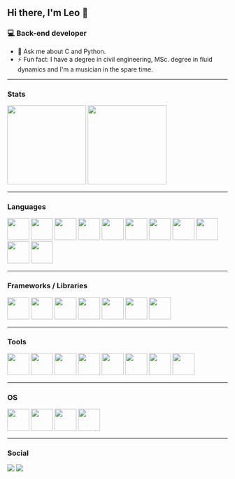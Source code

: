 ## Hi there, I'm Leo 👋

<!--
**araujo88/araujo88** is a ✨ _special_ ✨ repository because its `README.md` (this file) appears on your GitHub profile.

Here are some ideas to get you started:

- 🔭 I’m currently working on ...
- 🌱 I’m currently learning ...
- 👯 I’m looking to collaborate on ...
- 🤔 I’m looking for help with ...
- 💬 Ask me about ...
- 📫 How to reach me: ...
- 😄 Pronouns: ...
- ⚡ Fun fact: ...
-->

### 💻 Back-end developer

- 💬  Ask me about C and Python.
- ⚡ Fun fact: I have a degree in civil engineering, MSc. degree in fluid dynamics and I'm a musician in the spare time.

<hr />

### Stats

<div>
 <img height="180em" src="https://github-readme-stats.vercel.app/api?username=araujo88&layout=compact&show_icons=true&theme=dark" />
 <img height="180em" src="https://github-readme-stats.vercel.app/api/top-langs/?username=araujo88&layout=compact&langs_count=6&theme=dark&hide=css,scss,html" />
</div>
<hr />

 ### Languages
 
<div>
 <img height="50em" src="https://cdn.jsdelivr.net/gh/devicons/devicon/icons/c/c-original.svg" />
 <img height="50em" src="https://cdn.jsdelivr.net/gh/devicons/devicon/icons/cplusplus/cplusplus-original.svg" />
 <img height="50em" src="https://cdn.jsdelivr.net/gh/devicons/devicon/icons/csharp/csharp-original.svg" />
 <img height="50em" src="https://cdn.jsdelivr.net/gh/devicons/devicon/icons/python/python-original.svg" />
 <img height="50em" src="https://cdn.jsdelivr.net/gh/devicons/devicon/icons/go/go-original.svg" />
 <img height="50em" src="https://cdn.jsdelivr.net/gh/devicons/devicon/icons/java/java-original.svg" />
 <img height="50em" src="https://cdn.jsdelivr.net/gh/devicons/devicon/icons/matlab/matlab-original.svg" />
 <img height="50em" src="https://cdn.jsdelivr.net/gh/devicons/devicon/icons/latex/latex-original.svg" />
 <img height="50em" src="https://cdn.jsdelivr.net/gh/devicons/devicon/icons/html5/html5-original.svg" />
 <img height="50em" src="https://cdn.jsdelivr.net/gh/devicons/devicon/icons/css3/css3-original.svg" />
 <img height="50em" src="https://cdn.jsdelivr.net/gh/devicons/devicon/icons/javascript/javascript-original.svg" />
</div>

<hr />

 ### Frameworks / Libraries

<div>
 <img height="50em" src="https://cdn.jsdelivr.net/gh/devicons/devicon/icons/django/django-plain.svg" />
 <img height="50em" src="https://cdn.jsdelivr.net/gh/devicons/devicon/icons/flask/flask-original.svg" />
 <img height="50em" src="https://cdn.jsdelivr.net/gh/devicons/devicon/icons/numpy/numpy-original.svg" />
 <img height="50em" src="https://cdn.jsdelivr.net/gh/devicons/devicon/icons/pandas/pandas-original.svg" />
 <img height="50em" src="https://cdn.jsdelivr.net/gh/devicons/devicon/icons/qt/qt-original.svg" />
 <img height="50em" src="https://cdn.jsdelivr.net/gh/devicons/devicon/icons/selenium/selenium-original.svg"" />
 <img height="50em" src="https://cdn.jsdelivr.net/gh/devicons/devicon/icons/dotnetcore/dotnetcore-original.svg" />
</div>

<hr />

 ### Tools

<div>
 <img height="50em" src="https://cdn.jsdelivr.net/gh/devicons/devicon/icons/vscode/vscode-original.svg" />
 <img height="50em" src="https://cdn.jsdelivr.net/gh/devicons/devicon/icons/visualstudio/visualstudio-plain.svg" />
 <img height="50em" src="https://cdn.jsdelivr.net/gh/devicons/devicon/icons/vim/vim-original.svg" />
 <img height="50em" src="https://cdn.jsdelivr.net/gh/devicons/devicon/icons/git/git-original.svg" />
 <img height="50em" src="https://cdn.jsdelivr.net/gh/devicons/devicon/icons/tortoisegit/tortoisegit-original.svg" />
 <img height="50em" src="https://cdn.jsdelivr.net/gh/devicons/devicon/icons/docker/docker-original.svg" />
 <img height="50em" src="https://cdn.jsdelivr.net/gh/devicons/devicon/icons/gimp/gimp-original.svg" />
 <img height="50em" src="https://cdn.jsdelivr.net/gh/devicons/devicon/icons/photoshop/photoshop-plain.svg" />
</div>

<hr />

 ### OS

<div>
 <img height="50em" src="https://cdn.jsdelivr.net/gh/devicons/devicon/icons/linux/linux-original.svg" />
 <img height="50em" src="https://cdn.jsdelivr.net/gh/devicons/devicon/icons/debian/debian-original.svg" />
 <img height="50em" src="https://cdn.jsdelivr.net/gh/devicons/devicon/icons/ubuntu/ubuntu-plain.svg" />
 <img height="50em" src="https://cdn.jsdelivr.net/gh/devicons/devicon/icons/windows8/windows8-original.svg" />
</div>

<hr />

### Social

<div>
  <a href = "mailto:leonardo.aa88@gmail.com"><img src="https://img.shields.io/badge/-Gmail-%23333?style=for-the-badge&logo=gmail&logoColor=red" target="_blank"></a>
  <a href="https://www.linkedin.com/in/leonardo-antonio-de-araujo/" target="_blank"><img src="https://img.shields.io/badge/-LinkedIn-%230077B5?style=for-the-badge&logo=linkedin&logoColor=white" target="_blank"></a>  
</div>

  
